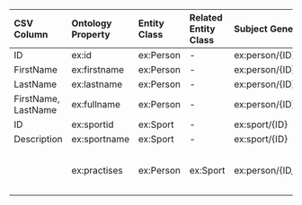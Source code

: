 | CSV Column | Ontology Property | Entity Class | Related Entity Class | Subject Generation | Join Condition |
| :--- | :--- | :--- | :--- | :--- | :--- |
| ID | ex:id | ex:Person | - | ex:person/{ID} | - |
| FirstName | ex:firstname | ex:Person | - | ex:person/{ID} | - |
| LastName | ex:lastname | ex:Person | - | ex:person/{ID} | - |
| FirstName, LastName | ex:fullname | ex:Person | - | ex:person/{ID} | - |
| ID | ex:sportid | ex:Sport | - | ex:sport/{ID} | - |
| Description | ex:sportname | ex:Sport | - | ex:sport/{ID} | - |
| | ex:practises | ex:Person | ex:Sport | ex:person/{ID_Student} | student.csv.ID == student_sport.csv.ID_Student AND sport.csv.ID == student_sport.csv.ID_Sport |
